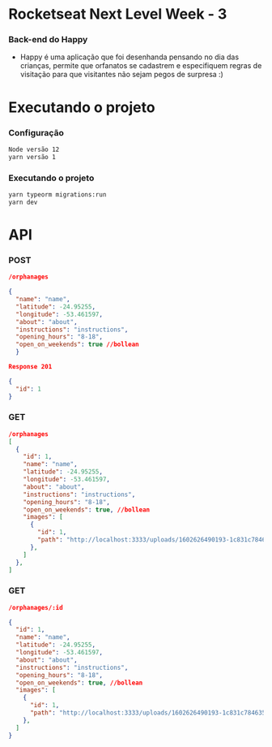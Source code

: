 # Rocketseat Next Level Week - 3


### Back-end do Happy
 - Happy é uma aplicação que foi desenhanda pensando no dia das crianças, permite que orfanatos se cadastrem e especifiquem regras de visitação para que visitantes não sejam pegos de surpresa :)


# Executando o projeto
### Configuração
```bash
Node versão 12
yarn versão 1
```
### Executando o projeto
```bash
yarn typeorm migrations:run
yarn dev
```

# API

### POST
```json
/orphanages

{
  "name": "name",
  "latitude": -24.95255,
  "longitude": -53.461597,
  "about": "about",
  "instructions": "instructions",
  "opening_hours": "8-18",
  "open_on_weekends": true //bollean
  }

Response 201

{
  "id": 1
}
```

### GET

```json
/orphanages
[
  {
    "id": 1,
    "name": "name",
    "latitude": -24.95255,
    "longitude": -53.461597,
    "about": "about",
    "instructions": "instructions",
    "opening_hours": "8-18",
    "open_on_weekends": true, //bollean
    "images": [
      {
        "id": 1,
        "path": "http://localhost:3333/uploads/1602626490193-1c831c7846355d24fcab205e6e2f7655.png"
      },
    ]
  },
]
```

### GET

```json
/orphanages/:id

{
  "id": 1,
  "name": "name",
  "latitude": -24.95255,
  "longitude": -53.461597,
  "about": "about",
  "instructions": "instructions",
  "opening_hours": "8-18",
  "open_on_weekends": true, //bollean
  "images": [
    {
      "id": 1,
      "path": "http://localhost:3333/uploads/1602626490193-1c831c7846355d24fcab205e6e2f7655.png"
    },
  ]
}

```



